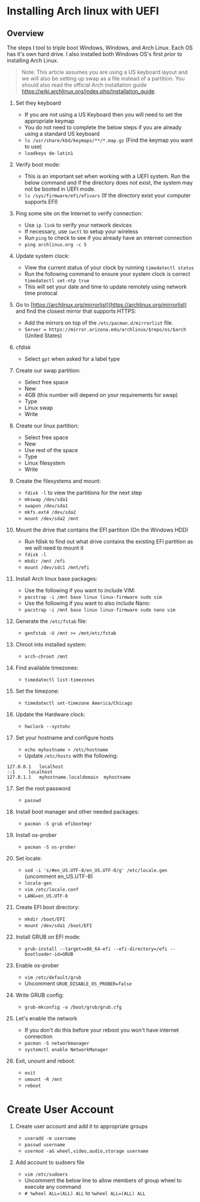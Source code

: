 # Installing Arch linux with UEFI

## Overview

The steps I tool to triple boot Windows, Windows, and Arch Linux. Each OS has it's own hard drive. I also installed both Windows OS's first prior to installing Arch Linux.

> Note: This article assumes you are using a US keyboard layout and we will also be setting up swap as a file instead of a partition. You should also read the official Arch installation guide https://wiki.archlinux.org/index.php/installation_guide. 

1. Set they keyboard
    - If you are not using a US Keyboard then you will need to set the appropriate keymap
    - You do not need to complete the below steps if you are already using a standard US keyboard
    - `ls /usr/share/kbd/keymaps/**/*.map.gz` (Find the keymap you want to use)
    - `loadkeys de-latin1`

2. Verify boot mode:
    - This is an important set when working with a UEFI system. Run the below command and if the directory does not exist, the system may not be booted in UEFI mode.
    - `ls /sys/firmware/efi/efivars` (If the directory exist your computer supports EFI)

3. Ping some site on the Internet to verify connection:
    - Use `ip link` to verify your network devices
    - If necessary, use `iwctl` to setup your wireless
    - Run `ping` to check to see if you already have an internet connection
    - `ping archlinux.org -c 5`

4. Update system clock:
    - View the current status of your clock by running `timedatectl status`
    - Run the following command to ensure your system clock is correct `timedatectl set-ntp true`
    - This will set your date and time to update remotely using network time protocal

5. Go to [https://archlinux.org/mirrorlist](https://archlinux.org/mirrorlist) and find the closest mirror that supports HTTPS:
    - Add the mirrors on top of the `/etc/pacman.d/mirrorlist` file.
    - `Server = https://mirror.arizona.edu/archlinux/$repo/os/$arch` (United States)

6. cfdisk
    - Select `gpt` when asked for a label type

7. Create our swap partition:
    - Select free space
    - New
    - 4GB (this number will depend on your requirements for swap)
    - Type
    - Linux swap
    - Write

8. Create our linux partition:
    - Select free space
    - New
    - Use rest of the space
    - Type
    - Linux filesystem
    - Write

9. Create the filesystems and mount:
    - `fdisk -l` to view the partitions for the next step
    - `mkswap /dev/sda1`
    - `swapon /dev/sda1`
    - `mkfs.ext4 /dev/sda2`
    - `mount /dev/sda2 /mnt`

10. Mount the drive that contains the EFI partition (On the Windows HDD)
    - Run fdisk to find out what drive contains the existing EFI partition as we will need to mount it
    - `fdisk -l`
    - `mkdir /mnt /efi`
    - `mount /dev/sdc1 /mnt/efi`

10. Install Arch linux base packages:
    - Use the following if you want to include VIM:
    - `pacstrap -i /mnt base linux linux-firmware sudo vim`
    - Use the following if you want to also include Nano:
    - `pacstrap -i /mnt base linux linux-firmware sudo nano vim`

11. Generate the `/etc/fstab` file:
    - `genfstab -U /mnt >> /mnt/etc/fstab`

12. Chroot into installed system:
    - `arch-chroot /mnt`

13. Find available timezones:
    - `timedatectl list-timezones`
    
14. Set the timezone:
    - `timedatectl set-timezone America/Chicago`

15. Update the Hardware clock:
    - `hwclock --systohc`

16. Set your hostname and configure hosts
    - `echo myhostname > /etc/hostname`
    - Update `/etc/hosts` with the following:

```
127.0.0.1	localhost
::1		localhost
127.0.1.1	myhostname.localdomain	myhostname
```

17. Set the root password
    - `passwd`

18. Install boot manager and other needed packages:
    - `pacman -S grub efibootmgr`

19. Install os-prober
    - `pacman -S os-prober`

20. Set locale:
    - `sed -i 's/#en_US.UTF-8/en_US.UTF-8/g' /etc/locale.gen` (uncomment en_US.UTF-8)
    - `locale-gen`
    - `vim /etc/locale.conf`
    - `LANG=en_US.UTF-8`

21. Create EFI boot directory:
    - `mkdir /boot/EFI`
    - `mount /dev/sda1 /boot/EFI`

22. Install GRUB on EFI mode:
    - `grub-install --target=x86_64-efi --efi-directory=/efi --bootloader-id=GRUB`

23. Enable os-prober
    - `vim /etc/default/grub`
    - Uncomment `GRUB_DISABLE_OS_PROBER=false`

24. Write GRUB config:
    - `grub-mkconfig -o /boot/grub/grub.cfg`

25. Let's enable the network
    - If you don't do this before your reboot you won't have internet connection
    - `pacman -S networkmanager`
    - `systemctl enable NetworkManager`

26. Exit, unount and reboot:
    - `exit`
    - `umount -R /mnt`
    - `reboot`

# Create User Account

1. Create user account and add it to appropriate groups

    - `useradd -m username`
    - `passwd username`
    - `usermod -aG wheel,video,audio,storage username`

2. Add account to sudoers file

    - `vim /etc/sudoers`
    - Uncomment the below line to allow members of group wheel to execute any command
    - `# %wheel ALL=(ALL) ALL` to `%wheel ALL=(ALL) ALL`

